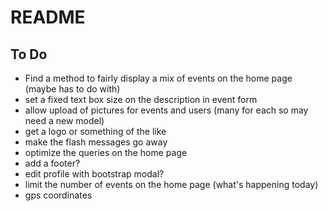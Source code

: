 # README

## To Do

- Find a method to fairly display a mix of events on the home page (maybe has to do with)
- set a fixed text box size on the description in event form
- allow upload of pictures for events and users (many for each so may need a new model)
- get a logo or something of the like
- make the flash messages go away
- optimize the queries on the home page
- add a footer?
- edit profile with bootstrap modal?
- limit the number of events on the home page (what's happening today)
- gps coordinates
